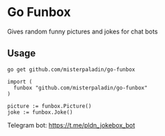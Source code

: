 # Go Funbox

Gives random funny pictures and jokes for chat bots

## Usage

`go get github.com/misterpaladin/go-funbox`

```
import (
  funbox "github.com/misterpaladin/go-funbox"
)

picture := funbox.Picture()
joke := funbox.Joke()
```

Telegram bot: https://t.me/pldn_jokebox_bot